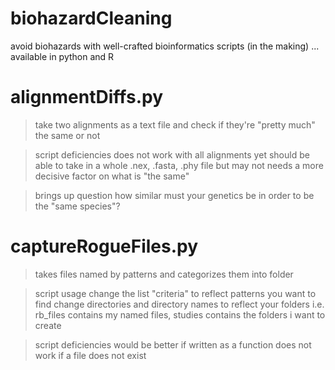 # biohazardCleaning
avoid biohazards with well-crafted bioinformatics scripts (in the making) ... available in python and R

# alignmentDiffs.py
> take two alignments as a text file and check if they're "pretty much" the same or not

> script deficiencies
does not work with all alignments yet
should be able to take in a whole .nex, .fasta, .phy file but may not
needs a more decisive factor on what is "the same"
                       
> brings up question
how similar must your genetics be in order to be the "same species"?

# captureRogueFiles.py
> takes files named by patterns and categorizes them into folder

> script usage
change the list "criteria" to reflect patterns you want to find
change directories and directory names to reflect your folders
i.e. rb_files contains my named files, studies contains the folders i want to create

> script deficiencies
would be better if written as a function
does not work if a file does not exist
